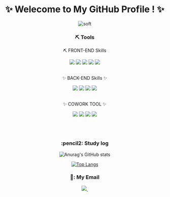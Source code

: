 <div align="center">

# ✨ Welecome to My GitHub Profile ! ✨

![soft](https://capsule-render.vercel.app/api?type=soft&color=auto&text=YeoungJunYoon%20&fontSize=40&animation=twinkling)


<h3 align="center"> ⛏ Tools </h3>

 ⛏ FRONT-END Skills  

<img src="https://img.shields.io/badge/javascript-F7DF1E?style=for-the-badge&logo=javascript&logoColor=black"> 
<img src="https://img.shields.io/badge/css-1572B6?style=for-the-badge&logo=css3&logoColor=white"> 
<img src="https://img.shields.io/badge/html5-E34F26?style=for-the-badge&logo=html5&logoColor=white"> 
<img src="https://img.shields.io/badge/jquery-0769AD?style=for-the-badge&logo=jquery&logoColor=white">
<img src="https://img.shields.io/badge/React-61DAFB?style=for-the-badge&logo=react&logoColor=white">
<br><br>



✨ BACK-END Skills ✨ 

<img src="https://img.shields.io/badge/java-007396?style=for-the-badge&logo=java&logoColor=white">
<img src="https://img.shields.io/badge/springboot-6DB33F?style=for-the-badge&logo=springboot&logoColor=white">
<img src="https://img.shields.io/badge/MySQL-4479A1?style=for-the-badge&logo=MySQL&logoColor=white">
<img src="https://img.shields.io/badge/spring-6DB33F?style=for-the-badge&logo=spring&logoColor=white"> 
<br><br>



✨  COWORK TOOL  ✨ 

<img src="https://img.shields.io/badge/Visual Studio Code-007ACC?style=for-the-badge&logo=Visual Studio Code&logoColor=white"/>
<img src="https://img.shields.io/badge/Eclipse IDE-2C2255?style=for-the-badge&logo=Eclipse IDE&logoColor=white"/>
<img src="https://img.shields.io/badge/github-181717?style=for-the-badge&logo=github&logoColor=white">
<img src="https://img.shields.io/badge/Notion-000000?style=for-the-badge&logo=Notion&logoColor=white">
</div>

<br><br>



<div align=center>

<h3 align="center">  :pencil2: Study log </h3>
   
![Anurag's GitHub stats](https://github-readme-stats.vercel.app/api?username=yeoungjunyoon\&hide=contribs,issues)


[![Top Langs](https://github-readme-stats.vercel.app/api/top-langs/?username=yeoungjunyoon&layout=compact)](https://github.com/anuraghazra/github-readme-stats)

</div>

<div> 
 <h3 align="center">   📧: My Email </h3>
 <div align="center">
<a href="mailto:gkak1563@gmail.com">
<img
src="https://img.shields.io/badge/gkak1563@gmail.com-D14836?style=for-the-badge&logo=gmail&logoColor=white"/>&nbsp 
</div>

</div>



